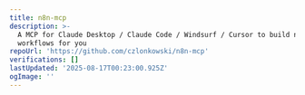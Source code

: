 ```yaml
---
title: n8n-mcp
description: >-
  A MCP for Claude Desktop / Claude Code / Windsurf / Cursor to build n8n
  workflows for you 
repoUrl: 'https://github.com/czlonkowski/n8n-mcp'
verifications: []
lastUpdated: '2025-08-17T00:23:00.925Z'
ogImage: ''
---
```


